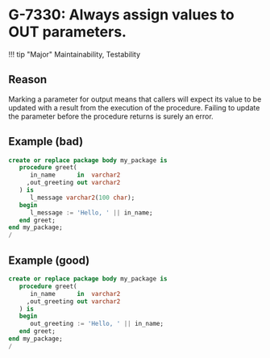 # G-7330: Always assign values to OUT parameters.

!!! tip "Major"
    Maintainability, Testability

## Reason

Marking a parameter for output means that callers will expect its value to be updated with a result from the execution of the procedure. Failing to update the parameter before the procedure returns is surely an error.

## Example (bad)

``` sql
create or replace package body my_package is
   procedure greet(
      in_name      in  varchar2
     ,out_greeting out varchar2
   ) is
      l_message varchar2(100 char);
   begin
      l_message := 'Hello, ' || in_name;
   end greet;
end my_package;
/
```

## Example (good)

``` sql
create or replace package body my_package is
   procedure greet(
      in_name      in  varchar2
     ,out_greeting out varchar2
   ) is
   begin
      out_greeting := 'Hello, ' || in_name;
   end greet;
end my_package;
/
```